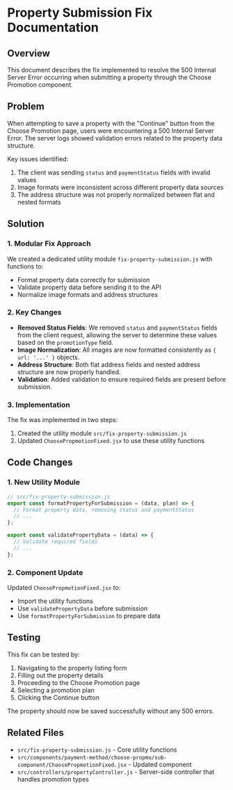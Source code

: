 # Property Submission Fix Documentation

## Overview

This document describes the fix implemented to resolve the 500 Internal Server Error occurring when submitting a property through the Choose Promotion component.

## Problem

When attempting to save a property with the "Continue" button from the Choose Promotion page, users were encountering a 500 Internal Server Error. The server logs showed validation errors related to the property data structure.

Key issues identified:

1. The client was sending `status` and `paymentStatus` fields with invalid values
2. Image formats were inconsistent across different property data sources
3. The address structure was not properly normalized between flat and nested formats

## Solution

### 1. Modular Fix Approach

We created a dedicated utility module `fix-property-submission.js` with functions to:
- Format property data correctly for submission
- Validate property data before sending it to the API
- Normalize image formats and address structures

### 2. Key Changes

- **Removed Status Fields**: We removed `status` and `paymentStatus` fields from the client request, allowing the server to determine these values based on the `promotionType` field.
- **Image Normalization**: All images are now formatted consistently as `{ url: '...' }` objects.
- **Address Structure**: Both flat address fields and nested address structure are now properly handled.
- **Validation**: Added validation to ensure required fields are present before submission.

### 3. Implementation

The fix was implemented in two steps:
1. Created the utility module `src/fix-property-submission.js`
2. Updated `ChoosePropmotionFixed.jsx` to use these utility functions

## Code Changes

### 1. New Utility Module

```javascript
// src/fix-property-submission.js
export const formatPropertyForSubmission = (data, plan) => {
  // Format property data, removing status and paymentStatus
  // ...
};

export const validatePropertyData = (data) => {
  // Validate required fields
  // ...
};
```

### 2. Component Update

Updated `ChoosePropmotionFixed.jsx` to:
- Import the utility functions
- Use `validatePropertyData` before submission
- Use `formatPropertyForSubmission` to prepare data

## Testing

This fix can be tested by:
1. Navigating to the property listing form
2. Filling out the property details
3. Proceeding to the Choose Promotion page
4. Selecting a promotion plan
5. Clicking the Continue button

The property should now be saved successfully without any 500 errors.

## Related Files

- `src/fix-property-submission.js` - Core utility functions
- `src/components/payment-method/choose-propmo/sub-component/ChoosePropmotionFixed.jsx` - Updated component
- `src/controllers/propertyController.js` - Server-side controller that handles promotion types
